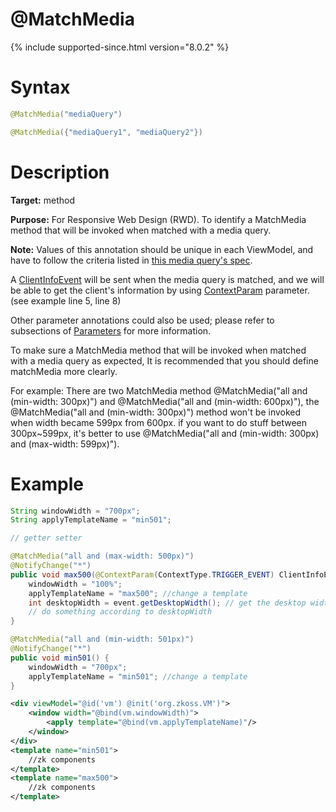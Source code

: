 # @MatchMedia
{% include supported-since.html version="8.0.2" %}

Syntax
======

```java
@MatchMedia("mediaQuery")

@MatchMedia({"mediaQuery1", "mediaQuery2"})
```

Description
===========

**Target:** method

**Purpose:** For Responsive Web Design (RWD). To identify a MatchMedia method that will be invoked when matched with a media query.

**Note:** Values of this annotation should be unique in each ViewModel, and have to follow the criteria listed in <a href="http://www.w3schools.com/cssref/css3_pr_mediaquery.asp">this media query's spec</a>.

A <a href="https://www.zkoss.org/javadoc/latest/zk/org/zkoss/zk/ui/event/ClientInfoEvent.html">ClientInfoEvent</a> will be sent when the media query is matched, and we will be able to get the client's information by using [ ContextParam](./contextparam) parameter. (see example line 5, line 8)

Other parameter annotations could also be used; please refer to subsections of [ Parameters](./parameters) for more information.

To make sure a MatchMedia method that will be invoked when matched with a media query as expected, It is recommended that you should define matchMedia more clearly. 

For example: There are two MatchMedia method @MatchMedia("all and (min-width: 300px)") and @MatchMedia("all and (min-width: 600px)"), the @MatchMedia("all and (min-width: 300px)") method won't be invoked when width became 599px from 600px. if you want to do stuff between 300px~599px, it's better to use @MatchMedia("all and (min-width: 300px) and (max-width: 599px)").

Example
=======

```java
String windowWidth = "700px";
String applyTemplateName = "min501";

// getter setter

@MatchMedia("all and (max-width: 500px)")
@NotifyChange("*")
public void max500(@ContextParam(ContextType.TRIGGER_EVENT) ClientInfoEvent event) {
	windowWidth = "100%";
    applyTemplateName = "max500"; //change a template
	int desktopWidth = event.getDesktopWidth(); // get the desktop width by the event
	// do something according to desktopWidth
}

@MatchMedia("all and (min-width: 501px)")
@NotifyChange("*")
public void min501() {
	windowWidth = "700px";
    applyTemplateName = "min501"; //change a template
}
```

```xml
<div viewModel="@id('vm') @init('org.zkoss.VM')">
	<window width="@bind(vm.windowWidth)">
		<apply template="@bind(vm.applyTemplateName)"/>
	</window>
</div>
<template name="min501">
	//zk components
</template>
<template name="max500">
	//zk components
</template>
```
